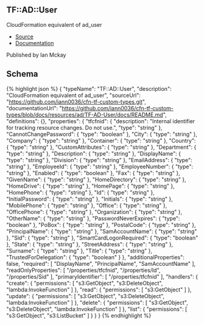 
## TF::AD::User

CloudFormation equivalent of ad_user

- [Source](https:&#x2F;&#x2F;github.com&#x2F;iann0036&#x2F;cfn-tf-custom-types.git) 
- [Documentation]()

Published by Ian Mckay

## Schema
{% highlight json %}
{
    "typeName": "TF::AD::User",
    "description": "CloudFormation equivalent of ad_user",
    "sourceUrl": "https://github.com/iann0036/cfn-tf-custom-types.git",
    "documentationUrl": "https://github.com/iann0036/cfn-tf-custom-types/blob/docs/resources/ad/TF-AD-User/docs/README.md",
    "definitions": {},
    "properties": {
        "tfcfnid": {
            "description": "Internal identifier for tracking resource changes. Do not use.",
            "type": "string"
        },
        "CannotChangePassword": {
            "type": "boolean"
        },
        "City": {
            "type": "string"
        },
        "Company": {
            "type": "string"
        },
        "Container": {
            "type": "string"
        },
        "Country": {
            "type": "string"
        },
        "CustomAttributes": {
            "type": "string"
        },
        "Department": {
            "type": "string"
        },
        "Description": {
            "type": "string"
        },
        "DisplayName": {
            "type": "string"
        },
        "Division": {
            "type": "string"
        },
        "EmailAddress": {
            "type": "string"
        },
        "EmployeeId": {
            "type": "string"
        },
        "EmployeeNumber": {
            "type": "string"
        },
        "Enabled": {
            "type": "boolean"
        },
        "Fax": {
            "type": "string"
        },
        "GivenName": {
            "type": "string"
        },
        "HomeDirectory": {
            "type": "string"
        },
        "HomeDrive": {
            "type": "string"
        },
        "HomePage": {
            "type": "string"
        },
        "HomePhone": {
            "type": "string"
        },
        "Id": {
            "type": "string"
        },
        "InitialPassword": {
            "type": "string"
        },
        "Initials": {
            "type": "string"
        },
        "MobilePhone": {
            "type": "string"
        },
        "Office": {
            "type": "string"
        },
        "OfficePhone": {
            "type": "string"
        },
        "Organization": {
            "type": "string"
        },
        "OtherName": {
            "type": "string"
        },
        "PasswordNeverExpires": {
            "type": "boolean"
        },
        "PoBox": {
            "type": "string"
        },
        "PostalCode": {
            "type": "string"
        },
        "PrincipalName": {
            "type": "string"
        },
        "SamAccountName": {
            "type": "string"
        },
        "Sid": {
            "type": "string"
        },
        "SmartCardLogonRequired": {
            "type": "boolean"
        },
        "State": {
            "type": "string"
        },
        "StreetAddress": {
            "type": "string"
        },
        "Surname": {
            "type": "string"
        },
        "Title": {
            "type": "string"
        },
        "TrustedForDelegation": {
            "type": "boolean"
        }
    },
    "additionalProperties": false,
    "required": [
        "DisplayName",
        "PrincipalName",
        "SamAccountName"
    ],
    "readOnlyProperties": [
        "/properties/tfcfnid",
        "/properties/Id",
        "/properties/Sid"
    ],
    "primaryIdentifier": [
        "/properties/tfcfnid"
    ],
    "handlers": {
        "create": {
            "permissions": [
                "s3:GetObject",
                "s3:DeleteObject",
                "lambda:InvokeFunction"
            ]
        },
        "read": {
            "permissions": [
                "s3:GetObject"
            ]
        },
        "update": {
            "permissions": [
                "s3:GetObject",
                "s3:DeleteObject",
                "lambda:InvokeFunction"
            ]
        },
        "delete": {
            "permissions": [
                "s3:GetObject",
                "s3:DeleteObject",
                "lambda:InvokeFunction"
            ]
        },
        "list": {
            "permissions": [
                "s3:GetObject",
                "s3:ListBucket"
            ]
        }
    }
}
{% endhighlight %}
